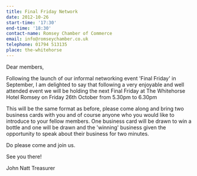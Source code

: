 ```yaml
---
title: Final Friday Network
date: 2012-10-26
start-time: '17:30'
end-time: '18:30'
contact-name: Romsey Chamber of Commerce
email: info@romseychamber.co.uk
telephone: 01794 513135
place: the-whitehorse
---
```

Dear members,

Following the launch of our informal networking event 'Final Friday' in September, I am delighted to say that following a very enjoyable and well attended event we will be holding the next Final Friday at The Whitehorse Hotel Romsey on Friday 26th October from 5.30pm to 6.30pm

This will be the same format as before, please come along and bring two business cards with you and of course anyone who you would like to introduce to your fellow members. One business card will be drawn to win a bottle and one will be drawn and the 'winning' business given the opportunity to speak about their business for two minutes.

Do please come and join us.

See you there!

John Natt
Treasurer

